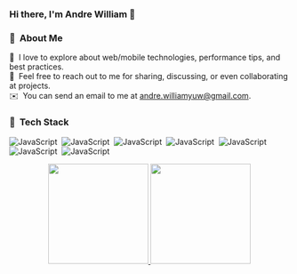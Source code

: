 ### Hi there, I'm Andre William 👋

### 🧍 &nbsp;About Me

🌱 &nbsp;I love to explore about web/mobile technologies, performance tips, and best practices.\
💬 &nbsp;Feel free to reach out to me for sharing, discussing, or even collaborating at projects.\
✉️ &nbsp;You can send an email to me at andre.williamyuw@gmail.com.

### 🧰 &nbsp;Tech Stack

![JavaScript](https://img.shields.io/badge/JavaScript-F7DF1E?style=for-the-badge&logo=javascript&logoColor=black)&nbsp;
![JavaScript](	https://img.shields.io/badge/TypeScript-007ACC?style=for-the-badge&logo=typescript&logoColor=white)&nbsp;
![JavaScript](https://img.shields.io/badge/Node.js-43853D?style=for-the-badge&logo=node.js&logoColor=white)&nbsp;
![JavaScript](https://img.shields.io/badge/MongoDB-4EA94B?style=for-the-badge&logo=mongodb&logoColor=white)&nbsp;
![JavaScript](https://img.shields.io/badge/MySQL-00000F?style=for-the-badge&logo=mysql&logoColor=white)&nbsp;
![JavaScript](https://img.shields.io/badge/React-20232A?style=for-the-badge&logo=react&logoColor=61DAFB)&nbsp;
![JavaScript](https://img.shields.io/badge/Tailwind_CSS-38B2AC?style=for-the-badge&logo=tailwind-css&logoColor=white)&nbsp;

<p align="center">
<a href="https://github.com/andreeewill">
  <img height="180em" src="https://github-readme-stats-eight-theta.vercel.app/api?username=andreeewill&show_icons=true&theme=monokai&include_all_commits=true&count_private=true"/>
  <img height="180em" src="https://github-readme-stats-eight-theta.vercel.app/api/top-langs/?username=andreeewill&layout=compact&langs_count=8&theme=monokai"/>
</a>
</p>



